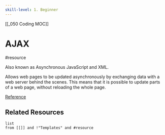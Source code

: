 ```yaml
---
skill-level: 1. Beginner
---
```


[[_050 Coding MOC]]
# AJAX
#resource 

Also known as Asynchronous JavaScript and XML.

Allows web pages to be updated asynchronously by exchanging data with a web server behind the scenes. This means that it is possible to update parts of a web page, without reloading the whole page.

[Reference](https://www.w3schools.com/xml/ajax_intro.asp) 

## Related Resources
```dataview
list
from [[]] and !"Templates" and #resource
```